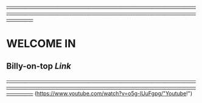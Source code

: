 ~~_______________________________________________________________________________________________________________________________________________________________________~~
# WELCOME IN
## **Billy-on-top *Link***
~~_______________________________________________________________________________________________________________________________________________________________________~~
(https://www.youtube.com/watch?v=o5g-lUuFgpg/"Youtube!")
